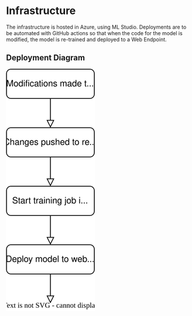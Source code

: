 # Infrastructure

The infrastructure is hosted in Azure, using ML Studio. Deployments are to be automated with GitHub actions so that when the code for the model is modified, the model is re-trained and deployed to a Web Endpoint.

## Deployment Diagram
![The deployment diagram](deployment-diagram.drawio.svg)
